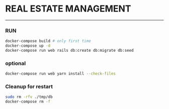 # REAL ESTATE MANAGEMENT
---

### RUN
```sh
docker-compose build # only first time
docker-compose up -d
docker-compose run web rails db:create db:migrate db:seed
```

### optional
```sh
docker-compose run web yarn install --check-files 
```

### Cleanup for restart
```sh
sudo rm -rfv ./tmp/db
docker-compose rm -f
```